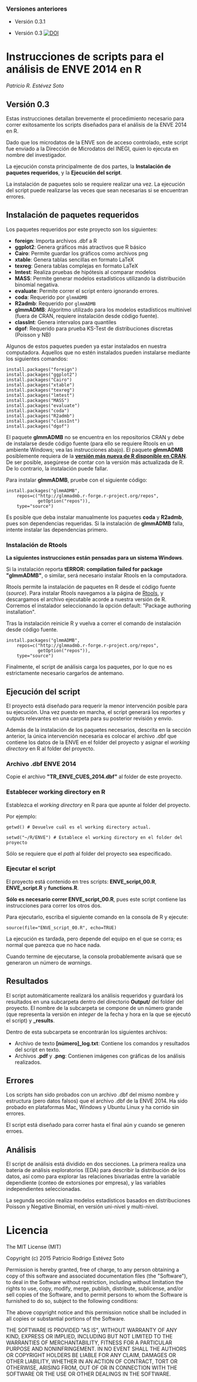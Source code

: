 ### Versiones anteriores

- Versión 0.3.1


- Versión 0.3
[![DOI](https://zenodo.org/badge/doi/10.5281/zenodo.33882.svg)](http://dx.doi.org/10.5281/zenodo.33882)

# Instrucciones de scripts para el análisis de ENVE 2014 en R
*Patricio R. Estévez Soto*  

## Versión 0.3

Estas instrucciones detallan brevemente el procedimiento necesario para correr exitosamente los scripts diseñados para el análisis de la ENVE 2014 en R.

Dado que los microdatos de la ENVE son de acceso controlado, este script fue enviado a la Dirección de Microdatos del INEGI, quien lo ejecuta en nombre del investigador.

La ejecución consta principalmente de dos partes, la **Instalación de paquetes requeridos**, y la **Ejecución del script**.

La instalación de paquetes solo se requiere realizar una vez. La ejecución del script puede realizarse las veces que sean necesarias si se encuentran errores.

## Instalación de paquetes requeridos

Los paquetes requeridos por este proyecto son los siguientes:
- **foreign**: Importa archivos .dbf a R
- **ggplot2**: Genera gráficos más atractivos que R básico
- **Cairo**: Permite guardar los gráficos como archivos png
- **xtable**: Genera tablas sencillas en formato LaTeX
- **texreg**: Genera tablas complejas en formato LaTeX
- **lmtest**: Realiza pruebas de hipótesis al comparar modelos
- **MASS**: Permite generar modelos estadísticos utilizando la distribución binomial negativa.
- **evaluate**: Permite correr el script entero ignorando errores.
- **coda**: Requerido por `glmmADMB`
- **R2admb**: Requerido por `glmmADMB`
- **glmmADMB**: Algoritmo utilizado para los modelos estadísticos multinivel (fuera de CRAN, requiere instalación desde código fuente).
- **classInt**: Genera intervalos para quantiles
- **dgof**: Requerido para prueba KS-Test de distribuciones discretas (Poisson y NB)


Algunos de estos paquetes pueden ya estar instalados en nuestra computadora. Aquellos que no estén instalados pueden instalarse mediante los siguientes comandos:

```
install.packages("foreign")
install.packages("ggplot2")
install.packages("Cairo")
install.packages("xtable")
install.packages("texreg")
install.packages("lmtest")
install.packages("MASS")
install.packages("evaluate")
install.packages("coda")
install.packages("R2admb")
install.packages("classInt")
install.packages("dgof")
```

El paquete **glmmADMB** no se encuentra en los repositorios CRAN y debe de instalarse desde código fuente (para ello se requiere Rtools en un ambiente Windows; vea las instrucciones abajo). El paquete **glmmADMB** posiblemente requiera de la [**versión más nueva de R disponible en CRAN**](https://cran.r-project.org). De ser posible, asegúrese de contar con la versión más actualizada de R. De lo contrario, la instalación puede fallar.

Para instalar **glmmADMB**, pruebe con el siguiente código:

```
install.packages("glmmADMB",
    repos=c("http://glmmadmb.r-forge.r-project.org/repos",
            getOption("repos")),
    type="source")
```

Es posible que deba instalar manualmente los paquetes **coda** y **R2admb**, pues son dependencias requeridas. Si la instalación de **glmmADMB** falla, intente instalar las dependencias primero.

### Instalación de Rtools
**La siguientes instrucciones están pensadas para un sistema Windows**.

Si la instalación reporta **tERROR: compilation failed for package "glmmADMB"**, o similar, será necesario instalar Rtools en la computadora.

Rtools permite la instalación de paquetes en R desde el código fuente (*source*). Para instalar Rtools navegamos a la página de [Rtools](http://cran.r-project.org/bin/windows/Rtools/), y descargamos el archivo ejecutable acorde a nuestra versión de R. Corremos el instalador seleccionando la opción default: "Package authoring installation".

Tras la instalación reinicie R y vuelva a correr el comando de instalación desde código fuente.

```
install.packages("glmmADMB",
    repos=c("http://glmmadmb.r-forge.r-project.org/repos",
            getOption("repos")),
    type="source")
```

Finalmente, el script de análisis carga los paquetes, por lo que no es estrictamente necesario cargarlos de antemano.

## Ejecución del script

El proyecto está diseñado para requerir la menor intervención posible para su ejecución. Una vez puesto en marcha, el script generará los reportes y outputs relevantes en una carpeta para su posterior revisión y envío.

Además de la instalación de los paquetes necesarios, descrita en la sección anterior, la única intervención necesaria es colocar el archivo .dbf que contiene los datos de la ENVE en el folder del proyecto y asignar el *working directory* en R al folder del proyecto.

### Archivo .dbf ENVE 2014

Copie el archivo **"TR_ENVE_CUES_2014.dbf"** al folder de este proyecto.

### Establecer working directory en R

Establezca el *working directory* en R para que apunte al folder del proyecto.

Por ejemplo:
```
getwd() # Devuelve cuál es el working directory actual.

setwd("~/R/ENVE") # Establece el working directory en el folder del proyecto
```

Sólo se requiere que el *path* al folder del proyecto sea especificado.

### Ejecutar el script

El proyecto está contenido en tres scripts: **ENVE_script_00.R**, **ENVE_script.R** y **functions.R**.

**Sólo es necesario correr ENVE_script_00.R**, pues este script contiene las instrucciones para correr los otros dos.

Para ejecutarlo, escriba el siguiente comando en la consola de R y ejecute:

```
source(file="ENVE_script_00.R", echo=TRUE)
```

La ejecución es tardada, pero depende del equipo en el que se corra; es normal que parezca que no hace nada.

Cuando termine de ejecutarse, la consola probablemente avisará que se generaron un número de *warnings*.

## Resultados

El script automáticamente realizará los análisis requeridos y guardará los resultados en una subcarpeta dentro del directorio **Output/** del folder del proyecto. El nombre de la subcarpeta se compone de un número grande (que representa la versión en *integer* de la fecha y hora en la que se ejecutó el script) y **_results**.

Dentro de esta subcarpeta se encontrarán los siguientes archivos:
- Archivo de texto **[número]_log.txt**: Contiene los comandos y resultados del script en texto.
- Archivos **.pdf** y **.png**: Contienen imágenes con gráficas de los análisis realizados.

## Errores

Los scripts han sido probados con un archivo .dbf del mismo nombre y estructura (pero datos falsos) que el archivo .dbf de la ENVE 2014. Ha sido probado en plataformas Mac, Windows y Ubuntu Linux y ha corrido sin errores.

El script está diseñado para correr hasta el final aún y cuando se generen erroes.

## Análisis
El script de análisis está dividido en dos secciones. La primera realiza una batería de análisis exploratorios (EDA) para describir la distribución de los datos, así como para explorar las relaciones bivariadas entre la variable dependiente (conteo de extorsiones por empresa), y las variables independientes seleccionadas.

La segunda sección realiza modelos estadísticos basados en distribuciones Poisson y Negative Binomial, en versión uni-nivel y multi-nivel.

# Licencia

The MIT License (MIT)

Copyright (c) 2015 Patricio Rodrigo Estévez Soto

Permission is hereby granted, free of charge, to any person obtaining a copy
of this software and associated documentation files (the "Software"), to deal
in the Software without restriction, including without limitation the rights
to use, copy, modify, merge, publish, distribute, sublicense, and/or sell
copies of the Software, and to permit persons to whom the Software is
furnished to do so, subject to the following conditions:

The above copyright notice and this permission notice shall be included in all
copies or substantial portions of the Software.

THE SOFTWARE IS PROVIDED "AS IS", WITHOUT WARRANTY OF ANY KIND, EXPRESS OR
IMPLIED, INCLUDING BUT NOT LIMITED TO THE WARRANTIES OF MERCHANTABILITY,
FITNESS FOR A PARTICULAR PURPOSE AND NONINFRINGEMENT. IN NO EVENT SHALL THE
AUTHORS OR COPYRIGHT HOLDERS BE LIABLE FOR ANY CLAIM, DAMAGES OR OTHER
LIABILITY, WHETHER IN AN ACTION OF CONTRACT, TORT OR OTHERWISE, ARISING FROM,
OUT OF OR IN CONNECTION WITH THE SOFTWARE OR THE USE OR OTHER DEALINGS IN THE
SOFTWARE.
